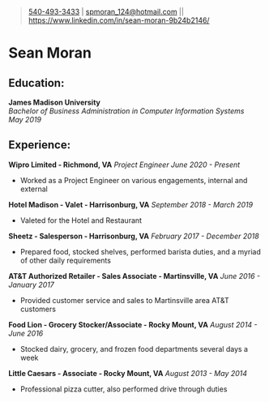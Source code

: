 > [540-493-3433](tel:5404933433) | [spmoran_124@hotmail.com](mailto:spmoran_124@hotmail.com)
> || https://www.linkedin.com/in/sean-moran-9b24b2146/
# Sean Moran

## Education:
**James Madison University**			  		       
*Bachelor of Business Administration in Computer Information Systems*           
*May 2019*

## Experience: 

**Wipro Limited - Richmond, VA**
*Project Engineer*
*June 2020 - Present*
- Worked as a Project Engineer on various engagements, internal and external 

**Hotel Madison - Valet - Harrisonburg, VA**
*September 2018 - March 2019*
- Valeted for the Hotel and Restaurant

**Sheetz - Salesperson - Harrisonburg, VA**
*February 2017 - December 2018*
- Prepared food, stocked shelves, performed barista duties, and a myriad of other daily requirements 

**AT&T Authorized Retailer - Sales Associate - Martinsville, VA**
*June 2016 - January 2017*
- Provided customer service and sales to Martinsville area AT&T customers

**Food Lion - Grocery Stocker/Associate - Rocky Mount, VA**
*August 2014 - June 2016*
- Stocked dairy, grocery, and frozen food departments several days a week

**Little Caesars - Associate - Rocky Mount, VA**
*August 2013 - May 2014*
- Professional pizza cutter, also performed drive through duties


